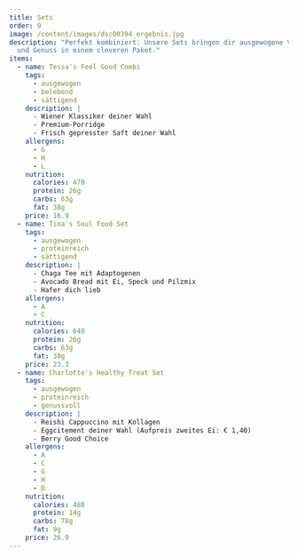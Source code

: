 ```yaml
---
title: Sets
order: 9
image: /content/images/dsc00394_ergebnis.jpg
description: "Perfekt kombiniert: Unsere Sets bringen dir ausgewogene Vielfalt
  und Genuss in einem cleveren Paket."
items:
  - name: Tessa's Feel Good Combi
    tags:
      - ausgewogen
      - belebend
      - sättigend
    description: |
      - Wiener Klassiker deiner Wahl
      - Premium-Porridge
      - Frisch gepresster Saft deiner Wahl
    allergens:
      - G
      - H
      - L
    nutrition:
      calories: 470
      protein: 26g
      carbs: 63g
      fat: 38g
    price: 16.9
  - name: Tina's Soul Food Set
    tags:
      - ausgewogen
      - proteinreich
      - sättigend
    description: |
      - Chaga Tee mit Adaptogenen
      - Avocado Bread mit Ei, Speck und Pilzmix
      - Hafer dich lieb
    allergens:
      - A
      - C
    nutrition:
      calories: 640
      protein: 26g
      carbs: 63g
      fat: 38g
    price: 23.3
  - name: Charlotte's Healthy Treat Set
    tags:
      - ausgewogen
      - proteinreich
      - genussvoll
    description: |
      - Reishi Cappuccino mit Kollagen
      - Eggcitement deiner Wahl (Aufpreis zweites Ei: € 1,40)
      - Berry Good Choice
    allergens:
      - A
      - C
      - G
      - H
      - D
    nutrition:
      calories: 480
      protein: 14g
      carbs: 78g
      fat: 9g
    price: 26.9
---
```

